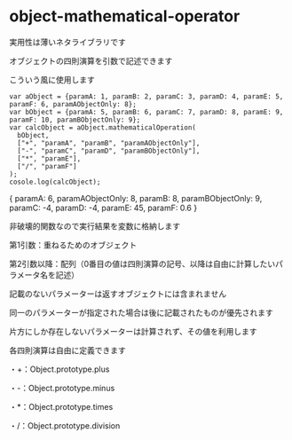# object-mathematical-operator

実用性は薄いネタライブラリです

オブジェクトの四則演算を引数で記述できます

こういう風に使用します

~~~javascript:title
var aObject = {paramA: 1, paramB: 2, paramC: 3, paramD: 4, paramE: 5, paramF: 6, paramAObjectOnly: 8};
var bObject = {paramA: 5, paramB: 6, paramC: 7, paramD: 8, paramE: 9, paramF: 10, paramBObjectOnly: 9};
var calcObject = aObject.mathematicalOperation(
  bObject,
  ["+", "paramA", "paramB", "paramAObjectOnly"],
  ["-", "paramC", "paramD", "paramBObjectOnly"],
  ["*", "paramE"],
  ["/", "paramF"]
);
cosole.log(calcObject);
~~~

{
  paramA: 6,
  paramAObjectOnly: 8,
  paramB: 8,
  paramBObjectOnly: 9,
  paramC: -4,
  paramD: -4,
  paramE: 45,
  paramF: 0.6
}

非破壊的関数なので実行結果を変数に格納します

第1引数：重ねるためのオブジェクト

第2引数以降：配列（0番目の値は四則演算の記号、以降は自由に計算したいパラメータ名を記述）

記載のないパラメーターは返すオブジェクトには含まれません

同一のパラメーターが指定された場合は後に記載されたものが優先されます

片方にしか存在しないパラメーターは計算されず、その値を利用します

各四則演算は自由に定義できます

・+：Object.prototype.plus

・-：Object.prototype.minus

・*：Object.prototype.times

・/：Object.prototype.division
